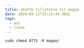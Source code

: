 ```yaml
---
title: skaffe tillatelse til mappe
date: 2024-03-11T15:22:49.383Z
tags:
  - wsl
  - linux
---
```

```
sudo chmod 0775 -R mappe/
```
